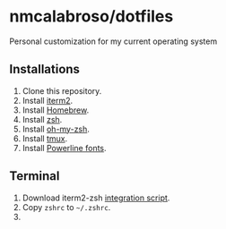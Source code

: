 # nmcalabroso/dotfiles
Personal customization for my current operating system

## Installations
1. Clone this repository.
2. Install [iterm2](https://iterm2.com).
3. Install [Homebrew](https://brew.sh).
4. Install [zsh](https://gist.github.com/derhuerst/12a1558a4b408b3b2b6e#step-2--install-zsh).
5. Install [oh-my-zsh](https://ohmyz.sh).
6. Install [tmux](http://macappstore.org/tmux/).
7. Install [Powerline fonts](https://github.com/powerline/fonts).

## Terminal
1. Download iterm2-zsh [integration script](https://www.iterm2.com/documentation-shell-integration.html).
2. Copy `zshrc` to `~/.zshrc`.
3. 
